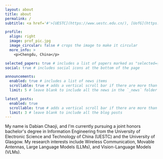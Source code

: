 ```yaml
---
layout: about
title: about
permalink: /
subtitle: <a href='#'>[UESTC](https://www.uestc.edu.cn/), [UofG](https://www.gla.ac.uk/)</a>.

profile:
  align: right
  image: prof_pic.jpg
  image_circular: false # crops the image to make it circular
  more_info: >
    <p>Chengdu, China</p>

selected_papers: true # includes a list of papers marked as "selected={true}"
social: true # includes social icons at the bottom of the page

announcements:
  enabled: true # includes a list of news items
  scrollable: true # adds a vertical scroll bar if there are more than 3 news items
  limit: 5 # leave blank to include all the news in the `_news` folder

latest_posts:
  enabled: true
  scrollable: true # adds a vertical scroll bar if there are more than 3 new posts items
  limit: 3 # leave blank to include all the blog posts
---
```

My name is Dabian Chaoji, and I'm currently pursuing a joint honors bachelor's degree in Information Engineering from the University of Electronic Science and Technology of China (UESTC) and the University of Glasgow. My research interests include Wireless Communication, Movable Antennas, Large Language Models (LLMs), and Vision-Language Models (VLMs).

<div style="display:none">
# Write your biography here. Tell the world about yourself. Link to your favorite [subreddit](http://reddit.com). You can put a picture in, too. The code is already in, just name your picture `prof_pic.jpg` and put it in the `img/` folder.

# Put your address / P.O. box / other info right below your picture. You can also disable any of these elements by editing `profile` property of the YAML header of your `_pages/about.md`. Edit `_bibliography/papers.bib` and Jekyll will render your [publications page](/al-folio/publications/) automatically.

# Link to your social media connections, too. This theme is set up to use [Font Awesome icons](https://fontawesome.com/) and [Academicons](https://jpswalsh.github.io/academicons/), like the ones below. Add your Facebook, Twitter, LinkedIn, Google Scholar, or just disable all of them.
</div>
